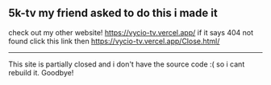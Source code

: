 5k-tv
my friend asked to do this i made it
--- 
check out my other website! https://vycio-tv.vercel.app/ if it says 404 not found click this link then https://vycio-tv.vercel.app/Close.html/
___
This site is partially closed and i don't have the source code :( so i cant rebuild it.
Goodbye!
